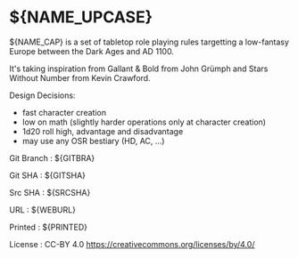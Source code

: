 
<!-- .book-title -->
# ${NAME_UPCASE}

${NAME_CAP} is a set of tabletop role playing rules targetting a low-fantasy Europe between the Dark Ages and AD 1100.

It's taking inspiration from Gallant & Bold from John Grümph and Stars Without Number from Kevin Crawford.

Design Decisions:

* fast character creation
* low on math (slightly harder operations only at character creation)
* 1d20 roll high, advantage and disadvantage
* may use any OSR bestiary (HD, AC, ...)

Git Branch
: ${GITBRA}

Git SHA
: ${GITSHA}

Src SHA
: ${SRCSHA}

URL
: ${WEBURL}

Printed
: ${PRINTED}

License
: CC-BY 4.0 <span class="license-link">https://creativecommons.org/licenses/by/4.0/</span>

